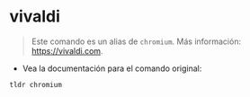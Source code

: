 # vivaldi

> Este comando es un alias de `chromium`.
> Más información: <https://vivaldi.com>.

- Vea la documentación para el comando original:

`tldr chromium`
